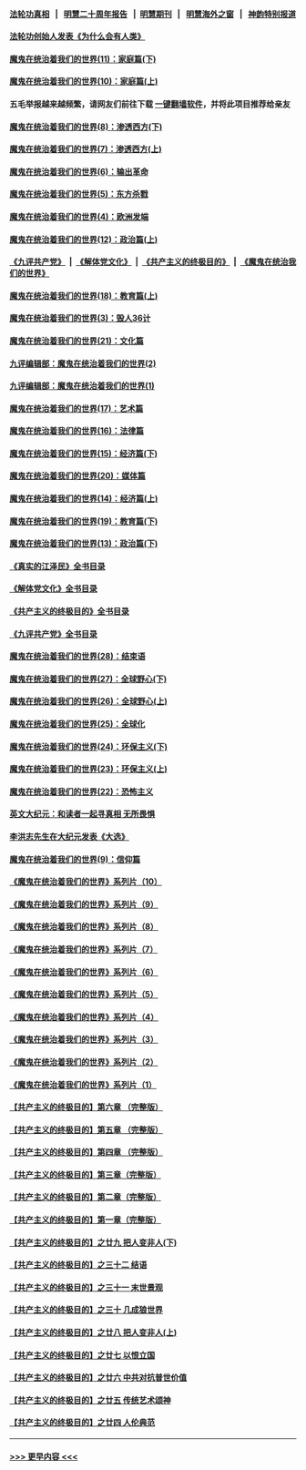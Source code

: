 #### [法轮功真相](https://github.com/gfw-breaker/truth/blob/master/README.md?t=0) &nbsp;&nbsp;|&nbsp;&nbsp; [明慧二十周年报告](https://github.com/gfw-breaker/mh-reports/blob/master/README.md?t=0) &nbsp;&nbsp;|&nbsp;&nbsp;[明慧期刊](https://github.com/gfw-breaker/mh-qikan) &nbsp;&nbsp;|&nbsp;&nbsp; [明慧海外之窗](https://github.com/gfw-breaker/mh-news/blob/master/README.md?t=0) &nbsp;&nbsp;|&nbsp;&nbsp; [神韵特别报道](https://github.com/gfw-breaker/mh-news/blob/master/shenyun.md?t=0)
#### [法轮功创始人发表《为什么会有人类》](../pages/nsc422/n13912117.md?t=03190043) 
#### [魔鬼在统治着我们的世界(11)：家庭篇(下)](../pages/nsc422/n10440961.md?t=03190043) 
#### [魔鬼在统治着我们的世界(10)：家庭篇(上)](../pages/nsc422/n10435448.md?t=03190043) 
#### 五毛举报越来越频繁，请网友们前往下载 [一键翻墙软件](https://github.com/gfw-breaker/ssr-accounts)，并将此项目推荐给亲友
#### [魔鬼在统治着我们的世界(8)：渗透西方(下)](../pages/nsc422/n10429603.md?t=03190043) 
#### [魔鬼在统治着我们的世界(7)：渗透西方(上)](../pages/nsc422/n10426013.md?t=03190043) 
#### [魔鬼在统治着我们的世界(6)：输出革命](../pages/nsc422/n10421536.md?t=03190043) 
#### [魔鬼在统治着我们的世界(5)：东方杀戮](../pages/nsc422/n10417707.md?t=03190043) 
#### [魔鬼在统治着我们的世界(4)：欧洲发端](../pages/nsc422/n10414890.md?t=03190043) 
#### [魔鬼在统治着我们的世界(12)：政治篇(上)](../pages/nsc422/n10444576.md?t=03190043) 
#### [《九评共产党》](https://github.com/begood0513/9ping.md/blob/master/README.md) &nbsp;|&nbsp; [《解体党文化》](../../../../jtdwh.md/blob/master/README.md)  &nbsp;|&nbsp; [《共产主义的终极目的》](../../../../gczydzjmd.md/blob/master/README.md) &nbsp;|&nbsp; [《魔鬼在统治我们的世界》](../../../../mgztzwmdsj.md/blob/master/README.md) 
#### [魔鬼在统治着我们的世界(18)：教育篇(上)](../pages/nsc422/n10526970.md?t=03190043) 
#### [魔鬼在统治着我们的世界(3)：毁人36计](../pages/nsc422/n10411583.md?t=03190043) 
#### [魔鬼在统治着我们的世界(21)：文化篇](../pages/nsc422/n10597706.md?t=03190043) 
#### [九评编辑部：魔鬼在统治着我们的世界(2)](../pages/nsc422/n10410036.md?t=03190043) 
#### [九评编辑部：魔鬼在统治着我们的世界(1)](../pages/nsc422/n10406825.md?t=03190043) 
#### [魔鬼在统治着我们的世界(17)：艺术篇](../pages/nsc422/n10499093.md?t=03190043) 
#### [魔鬼在统治着我们的世界(16)：法律篇](../pages/nsc422/n10485969.md?t=03190043) 
#### [魔鬼在统治着我们的世界(15)：经济篇(下)](../pages/nsc422/n10469975.md?t=03190043) 
#### [魔鬼在统治着我们的世界(20)：媒体篇](../pages/nsc422/n10586579.md?t=03190043) 
#### [魔鬼在统治着我们的世界(14)：经济篇(上)](../pages/nsc422/n10457370.md?t=03190043) 
#### [魔鬼在统治着我们的世界(19)：教育篇(下)](../pages/nsc422/n10564808.md?t=03190043) 
#### [魔鬼在统治着我们的世界(13)：政治篇(下)](../pages/nsc422/n10448270.md?t=03190043) 
#### [《真实的江泽民》全书目录](../pages/nsc422/n13721399.md?t=03190043) 
#### [《解体党文化》全书目录](../pages/nsc422/n13721157.md?t=03190043) 
#### [《共产主义的终极目的》全书目录](../pages/nsc422/n13721048.md?t=03190043) 
#### [《九评共产党》全书目录](../pages/nsc422/n13708085.md?t=03190043) 
#### [魔鬼在统治着我们的世界(28)：结束语](../pages/nsc422/n10936246.md?t=03190043) 
#### [魔鬼在统治着我们的世界(27)：全球野心(下)](../pages/nsc422/n10928319.md?t=03190043) 
#### [魔鬼在统治着我们的世界(26)：全球野心(上)](../pages/nsc422/n10900318.md?t=03190043) 
#### [魔鬼在统治着我们的世界(25)：全球化](../pages/nsc422/n10788205.md?t=03190043) 
#### [魔鬼在统治着我们的世界(24)：环保主义(下)](../pages/nsc422/n10695307.md?t=03190043) 
#### [魔鬼在统治着我们的世界(23)：环保主义(上)](../pages/nsc422/n10688613.md?t=03190043) 
#### [魔鬼在统治着我们的世界(22)：恐怖主义](../pages/nsc422/n10614727.md?t=03190043) 
#### [英文大纪元：和读者一起寻真相 无所畏惧](../pages/nsc422/n12542027.md?t=03190043) 
#### [李洪志先生在大纪元发表《大选》](../pages/nsc422/n12534746.md?t=03190043) 
#### [魔鬼在统治着我们的世界(9)：信仰篇](../pages/nsc422/n10432159.md?t=03190043) 
#### [《魔鬼在统治着我们的世界》系列片（10）](../pages/nsc422/n12292670.md?t=03190043) 
#### [《魔鬼在统治着我们的世界》系列片（9）](../pages/nsc422/n12290859.md?t=03190043) 
#### [《魔鬼在统治着我们的世界》系列片（8）](../pages/nsc422/n12287445.md?t=03190043) 
#### [《魔鬼在统治着我们的世界》系列片（7）](../pages/nsc422/n12283425.md?t=03190043) 
#### [《魔鬼在统治着我们的世界》系列片（6）](../pages/nsc422/n12282314.md?t=03190043) 
#### [《魔鬼在统治着我们的世界》系列片（5）](../pages/nsc422/n12281419.md?t=03190043) 
#### [《魔鬼在统治着我们的世界》系列片（4）](../pages/nsc422/n12274024.md?t=03190043) 
#### [《魔鬼在统治着我们的世界》系列片（3）](../pages/nsc422/n12271322.md?t=03190043) 
#### [《魔鬼在统治着我们的世界》系列片（2）](../pages/nsc422/n12269049.md?t=03190043) 
#### [《魔鬼在统治着我们的世界》系列片（1）](../pages/nsc422/n12267575.md?t=03190043) 
#### [【共产主义的终极目的】第六章 （完整版）](../pages/nsc422/n11428913.md?t=03190043) 
#### [【共产主义的终极目的】第五章 （完整版）](../pages/nsc422/n11428912.md?t=03190043) 
#### [【共产主义的终极目的】第四章 （完整版）](../pages/nsc422/n11428907.md?t=03190043) 
#### [【共产主义的终极目的】第三章（完整版）](../pages/nsc422/n11428848.md?t=03190043) 
#### [【共产主义的终极目的】第二章（完整版）](../pages/nsc422/n11428831.md?t=03190043) 
#### [【共产主义的终极目的】第一章（完整版）](../pages/nsc422/n11417651.md?t=03190043) 
#### [【共产主义的终极目的】之廿九 把人变非人(下)](../pages/nsc422/n11344140.md?t=03190043) 
#### [【共产主义的终极目的】之三十二 结语](../pages/nsc422/n11360535.md?t=03190043) 
#### [【共产主义的终极目的】之三十一 末世景观](../pages/nsc422/n11351129.md?t=03190043) 
#### [【共产主义的终极目的】之三十 几成狼世界](../pages/nsc422/n11348280.md?t=03190043) 
#### [【共产主义的终极目的】之廿八 把人变非人(上)](../pages/nsc422/n11340492.md?t=03190043) 
#### [【共产主义的终极目的】之廿七 以恨立国](../pages/nsc422/n11336944.md?t=03190043) 
#### [【共产主义的终极目的】之廿六 中共对抗普世价值](../pages/nsc422/n11324785.md?t=03190043) 
#### [【共产主义的终极目的】之廿五 传统艺术颂神](../pages/nsc422/n11296396.md?t=03190043) 
#### [【共产主义的终极目的】之廿四 人伦典范](../pages/nsc422/n11296397.md?t=03190043) 

----
#### [ >>> 更早内容 <<< ](../indexes/nsc422-earlier.md)
